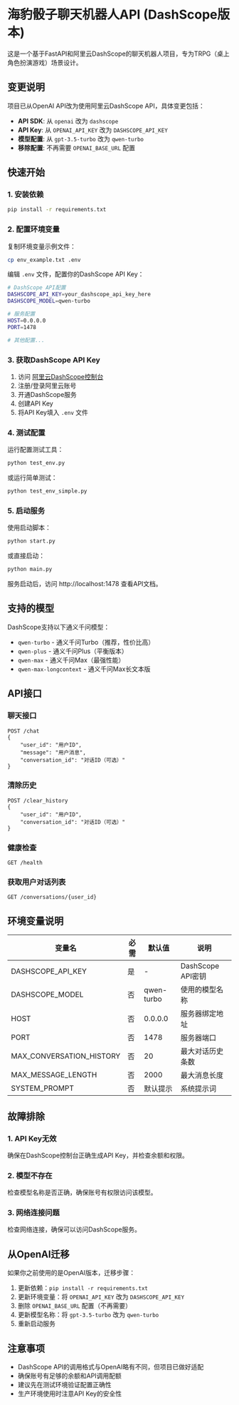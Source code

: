# 海豹骰子聊天机器人API (DashScope版本)

这是一个基于FastAPI和阿里云DashScope的聊天机器人项目，专为TRPG（桌上角色扮演游戏）场景设计。

## 变更说明

项目已从OpenAI API改为使用阿里云DashScope API，具体变更包括：

- **API SDK**: 从 `openai` 改为 `dashscope`
- **API Key**: 从 `OPENAI_API_KEY` 改为 `DASHSCOPE_API_KEY`
- **模型配置**: 从 `gpt-3.5-turbo` 改为 `qwen-turbo`
- **移除配置**: 不再需要 `OPENAI_BASE_URL` 配置

## 快速开始

### 1. 安装依赖

```bash
pip install -r requirements.txt
```

### 2. 配置环境变量

复制环境变量示例文件：
```bash
cp env_example.txt .env
```

编辑 `.env` 文件，配置你的DashScope API Key：
```bash
# DashScope API配置
DASHSCOPE_API_KEY=your_dashscope_api_key_here
DASHSCOPE_MODEL=qwen-turbo

# 服务配置
HOST=0.0.0.0
PORT=1478

# 其他配置...
```

### 3. 获取DashScope API Key

1. 访问 [阿里云DashScope控制台](https://dashscope.console.aliyun.com/)
2. 注册/登录阿里云账号
3. 开通DashScope服务
4. 创建API Key
5. 将API Key填入 `.env` 文件

### 4. 测试配置

运行配置测试工具：
```bash
python test_env.py
```

或运行简单测试：
```bash
python test_env_simple.py
```

### 5. 启动服务

使用启动脚本：
```bash
python start.py
```

或直接启动：
```bash
python main.py
```

服务启动后，访问 http://localhost:1478 查看API文档。

## 支持的模型

DashScope支持以下通义千问模型：

- `qwen-turbo` - 通义千问Turbo（推荐，性价比高）
- `qwen-plus` - 通义千问Plus（平衡版本）
- `qwen-max` - 通义千问Max（最强性能）
- `qwen-max-longcontext` - 通义千问Max长文本版

## API接口

### 聊天接口
```
POST /chat
{
    "user_id": "用户ID",
    "message": "用户消息",
    "conversation_id": "对话ID（可选）"
}
```

### 清除历史
```
POST /clear_history
{
    "user_id": "用户ID",
    "conversation_id": "对话ID（可选）"
}
```

### 健康检查
```
GET /health
```

### 获取用户对话列表
```
GET /conversations/{user_id}
```

## 环境变量说明

| 变量名 | 必需 | 默认值 | 说明 |
|--------|------|--------|------|
| DASHSCOPE_API_KEY | 是 | - | DashScope API密钥 |
| DASHSCOPE_MODEL | 否 | qwen-turbo | 使用的模型名称 |
| HOST | 否 | 0.0.0.0 | 服务器绑定地址 |
| PORT | 否 | 1478 | 服务器端口 |
| MAX_CONVERSATION_HISTORY | 否 | 20 | 最大对话历史条数 |
| MAX_MESSAGE_LENGTH | 否 | 2000 | 最大消息长度 |
| SYSTEM_PROMPT | 否 | 默认提示 | 系统提示词 |

## 故障排除

### 1. API Key无效
确保在DashScope控制台正确生成API Key，并检查余额和权限。

### 2. 模型不存在
检查模型名称是否正确，确保账号有权限访问该模型。

### 3. 网络连接问题
检查网络连接，确保可以访问DashScope服务。

## 从OpenAI迁移

如果你之前使用的是OpenAI版本，迁移步骤：

1. 更新依赖：`pip install -r requirements.txt`
2. 更新环境变量：将 `OPENAI_API_KEY` 改为 `DASHSCOPE_API_KEY`
3. 删除 `OPENAI_BASE_URL` 配置（不再需要）
4. 更新模型名称：将 `gpt-3.5-turbo` 改为 `qwen-turbo`
5. 重新启动服务

## 注意事项

- DashScope API的调用格式与OpenAI略有不同，但项目已做好适配
- 确保账号有足够的余额和API调用配额
- 建议先在测试环境验证配置正确性
- 生产环境使用时注意API Key的安全性 